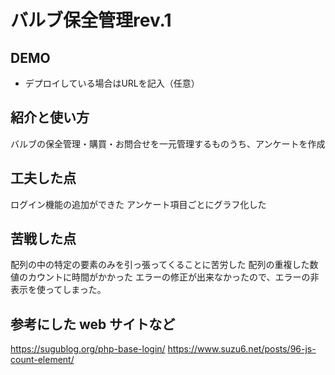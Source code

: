 # バルブ保全管理rev.1

## DEMO

  - デプロイしている場合はURLを記入（任意）

## 紹介と使い方

  バルブの保全管理・購買・お問合せを一元管理するものうち、アンケートを作成

## 工夫した点
ログイン機能の追加ができた
アンケート項目ごとにグラフ化した
## 苦戦した点
配列の中の特定の要素のみを引っ張ってくることに苦労した
配列の重複した数値のカウントに時間がかかった
エラーの修正が出来なかったので、エラーの非表示を使ってしまった。

## 参考にした web サイトなど

https://sugublog.org/php-base-login/
https://www.suzu6.net/posts/96-js-count-element/